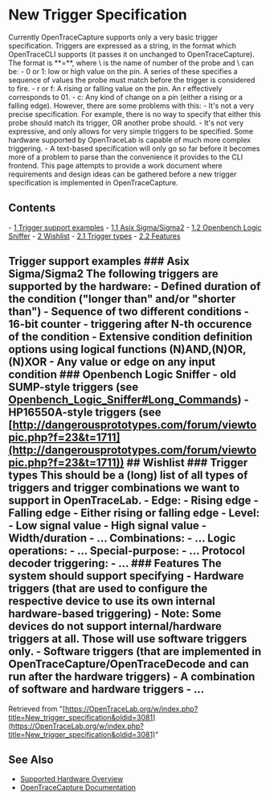 # New Trigger Specification

Currently OpenTraceCapture supports only a very basic trigger specification. Triggers are expressed as a string, in the format which OpenTraceCLI supports (it passes it on unchanged to OpenTraceCapture). The format is **\=\**, where \ is the name of number of the probe and \ can be: \- 0 or 1: low or high value on the pin. A series of these specifies a sequence of values the probe must match before the trigger is considered to fire. \- r or f: A rising or falling value on the pin. An r effectively corresponds to 01. \- c: Any kind of change on a pin (either a rising or a falling edge). However, there are some problems with this: \- It's not a very precise specification. For example, there is no way to specify that either this probe should match its trigger, OR another probe should. \- It's not very expressive, and only allows for very simple triggers to be specified. Some hardware supported by OpenTraceLab is capable of much more complex triggering. \- A text-based specification will only go so far before it becomes more of a problem to parse than the convenience it provides to the CLI frontend. This page attempts to provide a work document where requirements and design ideas can be gathered before a new trigger specification is implemented in OpenTraceCapture. 
## Contents 
\- [1 Trigger support examples](New_trigger_specification.html#Trigger_support_examples) \- [1.1 Asix Sigma/Sigma2](New_trigger_specification.html#Asix_Sigma/Sigma2) \- [1.2 Openbench Logic Sniffer](New_trigger_specification.html#Openbench_Logic_Sniffer) \- [2 Wishlist](New_trigger_specification.html#Wishlist) \- [2.1 Trigger types](New_trigger_specification.html#Trigger_types) \- [2.2 Features](New_trigger_specification.html#Features) 
## Trigger support examples ### Asix Sigma/Sigma2 The following triggers are supported by the hardware: \- Defined duration of the condition ("longer than" and/or "shorter than") \- Sequence of two different conditions \- 16-bit counter - triggering after N-th occurence of the condition \- Extensive condition definition options using logical functions (N)AND,(N)OR,(N)XOR \- Any value or edge on any input condition ### Openbench Logic Sniffer \- old SUMP-style triggers (see [Openbench_Logic_Sniffer#Long_Commands](Openbench_Logic_Sniffer.html#Long_Commands "Openbench Logic Sniffer")) \- HP16550A-style triggers (see [http://dangerousprototypes.com/forum/viewtopic.php?f=23&t=1711](http://dangerousprototypes.com/forum/viewtopic.php?f=23&t=1711)) ## Wishlist ### Trigger types This should be a (long) list of all types of triggers and trigger combinations we want to support in OpenTraceLab. \- Edge: \- Rising edge \- Falling edge \- Either rising or falling edge \- Level: \- Low signal value \- High signal value \- Width/duration \- ... Combinations: \- ... Logic operations: \- ... Special-purpose: \- ... Protocol decoder triggering: \- ... ### Features The system should support specifying \- Hardware triggers (that are used to configure the respective device to use its own internal hardware-based triggering) \- Note: Some devices do not support internal/hardware triggers at all. Those will use software triggers only. \- Software triggers (that are implemented in OpenTraceCapture/OpenTraceDecode and can run after the hardware triggers) \- A combination of software and hardware triggers \- ... 
Retrieved from "[https://OpenTraceLab.org/w/index.php?title=New_trigger_specification&oldid=3081](https://OpenTraceLab.org/w/index.php?title=New_trigger_specification&oldid=3081)"

## See Also
- [Supported Hardware Overview](../supported-hardware.md)
- [OpenTraceCapture Documentation](../../opentracecapture/overview.md)
